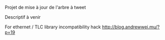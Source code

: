 
Projet de mise à jour de l'arbre à tweet

Descriptif à venir

For ethernet / TLC library incompatibility hack  http://blog.andrewwei.mu/?p=19 

